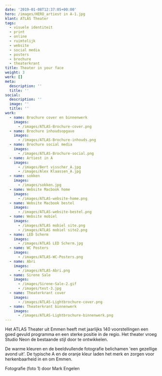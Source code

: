 ```yaml
---
date: '2019-01-08T12:37:05+00:00'
hero: /images/HERO_artiest in A-1.jpg
klant: ATLAS Theater
tags:
  - visuele identiteit
  - print
  - online
  - ruimtelijk
  - website
  - social media
  - posters
  - brochure
  - theaterkrant
title: Theater in your face
weight: 3
werk: []
meta:
  description: ''
  title: ''
social:
  description: ''
  image: ''
  title: ''
work:
  - name: Brochure cover en binnenwerk
    images:
      - /images/ATLAS-Brochure-cover.png
  - name: Brochure inhoudsopgave
    images:
      - /images/ATLAS-Brochure-inhouds.png
  - name: Brochure social media
    images:
      - /images/ATLAS-Brochure-social.png
  - name: Artiest in A
    images:
      - /images/Bert visscher_A.jpg
      - /images/Alex Klaassen_A.jpg
  - name: sokken
    images:
      - /images/sokken.jpg
  - name: Website Macbook home
    images:
      - /images/ATLAS-website-home.png
  - name: Website Macbook bestel
    images:
      - /images/ATLAS-website-bestel.png
  - name: Website mobiel
    images:
      - /images/ATLAS mobiel site.png
      - /images/ATLAS mobiel site2.png
  - name: LED Scherm
    images:
      - /images/ATLAS LED Scherm.jpg
  - name: WC Posters
    images:
      - /images/ATLAS-WC-Posters.png
  - name: Abri
    images:
      - /images/ATLAS-Abri.png
  - name: Sirene Sale
    images:
      - /images/Sirene-Sale-2.gif
      - /images/test-3.jpg
  - name: Theaterkrant cover
    images:
      - /images/ATLAS-Lightbrochure-cover.png
  - name: Theaterkrant binnenwerk
    images:
      - /images/ATLAS-Lightbrochure-binnenwerk.png
---
```

Het ATLAS Theater uit Emmen heeft met jaarlijks 140 voorstellingen een goed gevuld programma en een sterke positie in de regio. Het theater vroeg Studio Neon de bestaande stijl door te ontwikkelen.

De warme kleuren en de beeldvullende fotografie belichamen 'een gezellige avond uit'. De typische A en de oranje kleur laden het merk en zorgen voor herkenbaarheid in en om Emmen.

Fotografie (foto 1) door Mark Engelen